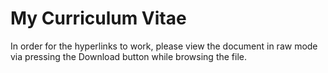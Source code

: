 # My Curriculum Vitae
In order for the hyperlinks to work, please view the document in raw mode via pressing the Download button while browsing the file.
